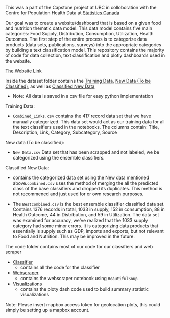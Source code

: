 This was a part of the Capstone project at UBC in colloboration with the Centre for Population Health Data at [Statistics Canada](https://www.statcan.gc.ca/eng/start)

Our goal was to create a website/dashboard that is based on a given food and nutrition thematic data model. This data model contains five main categories: Food Supply, Distribution, Consumption, Utilization, Health Outcomes. The first step of the entire process is to categorize data products (data sets, publications, surveys) into the appropriate categories by building a text classification model. This repository contains the majority of code for data collection, text classification and plotly dashboards used in the website. 

[The Website Link](https://statisticcanada.github.io/)


Inside the dataset folder contains the [Training Data](https://github.com/statisticCanada/Project/tree/master/Datasets/Training%20Data), [New Data (To be Classified)](https://github.com/statisticCanada/Project/tree/master/Datasets/New%20Data%20(To%20be%20Classified)), as well as [Classified New Data](https://github.com/statisticCanada/Project/tree/master/Datasets/Classified%20New%20Data)

* Note: All data is saved in a csv file for easy python implementation

Training Data: 
* `Combined_Links.csv` contains the 417 record data set that we have manually categorized. This data set would act as our training data for all the text classifiers used in the notebooks. The columns contain: Title, Description, Link, Category, Subcategory, Source 

New data (To be classified): 
* `New Data.csv` Data set that has been scrapped and not labeled, we be categorized using the ensemble classifiers.

Classified New Data: 
* contains the categorized data set using the New data mentioned above.`combined.csv` uses the method of merging the all the predicted class of the base classifiers and dropped its duplicates. This method is not recommened and just used for or own research purposes. 

* The `Bestcombined.csv` is the best ensemble classifier classified data set. Contains 1376 records in total, 1033 in supply, 152 in consumption, 88 in Health Outcome, 44 in Distribution, and 59 in Utilization. The data set was examined for accuracy, we've realized that the 1033 supply category had some minor errors. It is categorizing data products that essentially is supply such as GDP, imports and exports, but not relevant to Food and Nutrition. This may be improved in the future. 


The code folder contains most of our code for our classifiers and web scraper
* [Classifier](https://github.com/statisticCanada/Project/tree/master/Code/Classifier)
  * contains all the code for the classifier
* [Webscraper](https://github.com/statisticCanada/Project/tree/master/Code/Webscrapper)
  * contains the webscraper notebook using `BeautifulSoup`
* [Visualizations](https://github.com/statisticCanada/Project/tree/master/Code/Webscrapper)
  * contains the ploty dash code used to build summary statistic visualizations

Note: Please insert mapbox access token for geolocation plots, this could simply be setting up a mapbox account. 
